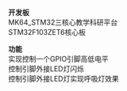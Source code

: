 **开发板**   
MK64_STM32三核心教学科研平台   
STM32F103ZET6核心板

**功能**   
实现控制一个GPIO引脚高低电平   
控制引脚外接LED灯闪烁   
控制引脚外接LED灯实现呼吸灯效果   
